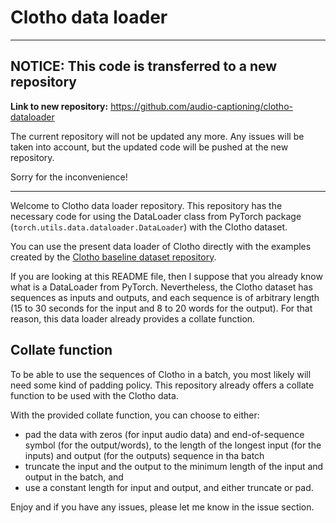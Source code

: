 # Clotho data loader

----
## NOTICE: This code is transferred to a new repository 

**Link to new repository:** https://github.com/audio-captioning/clotho-dataloader

The current repository will not be updated any more. Any issues will be taken into account, but the updated code will be pushed at the new repository. 

Sorry for the inconvenience!

----

Welcome to Clotho data loader repository. This repository has the necessary code for
using the DataLoader class from PyTorch package (`torch.utils.data.dataloader.DataLoader`)
with the Clotho dataset. 

You can use the present data loader of Clotho directly with the examples created by the
[Clotho baseline dataset repository](https://github.com/dr-costas/clotho-baseline-dataset). 

If you are looking at this README file, then I suppose that you already know what is a
DataLoader from PyTorch. Nevertheless, the Clotho dataset has sequences as inputs and outputs,
and each sequence is of arbitrary length (15 to 30 seconds for the input and 8 to 20 words 
for the output). For that reason, this data loader already provides a collate function. 

## Collate function

To be able to use the sequences of Clotho in a batch, you most likely will need some kind of padding
policy. This repository already offers a collate function to be used with the Clotho data. 

With the provided collate function, you can choose to either: 

* pad the data with zeros (for input audio data) and end-of-sequence symbol (for the output/words), 
to the length of the longest input (for the inputs) and output (for the outputs) sequence in
tha batch
* truncate the input and the output to the minimum length of the input and output in the batch, and
* use a constant length for input and output, and either truncate or pad. 

Enjoy and if you have any issues, please let me know in the issue section. 
